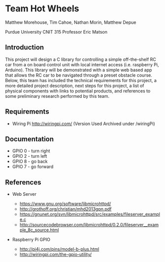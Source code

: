 # Team Hot Wheels
Matthew Morehouse, Tim Cahoe, Nathan Morin, Matthew Depue

Purdue University CNIT 315
Professor Eric Matson

## Introduction

This project will design a C library for controlling a simple off-the-shelf RC car from a on board control unit with local internet access (i.e. raspberry Pi, Arduino).  This library will be demonstrated with a simple web based app that allows the RC car to be navigated through a preset obstacle course.  Below, this team has included the technical requirements for this project, a more detailed project description, next steps for this project, a list of physical components with links to potential products, and references to some preliminary research performed by this team.

## Requirements
* Wiring Pi http://wiringpi.com/ (Version Used Archived under <root>/wiringPi)

## Documentation
* GPIO 0 - turn right
* GPIO 2 - turn left
* GPIO 8 - go back
* GPIO 7 - go forward

## References

* Web Server
  - https://www.gnu.org/software/libmicrohttpd/
  - http://grothoff.org/christian/mhd2013gpn.pdf
  - https://gnunet.org/svn/libmicrohttpd/src/examples/fileserver_example.c
  - http://sourcecodebrowser.com/libmicrohttpd/0.2.0/fileserver__example_8c_source.html

* Raspberry Pi GPIO
  - http://pi4j.com/pins/model-b-plus.html
  - http://wiringpi.com/the-gpio-utility/
